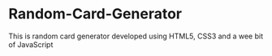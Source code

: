 # Random-Card-Generator
This is random card generator developed using HTML5, CSS3 and a wee bit of JavaScript
